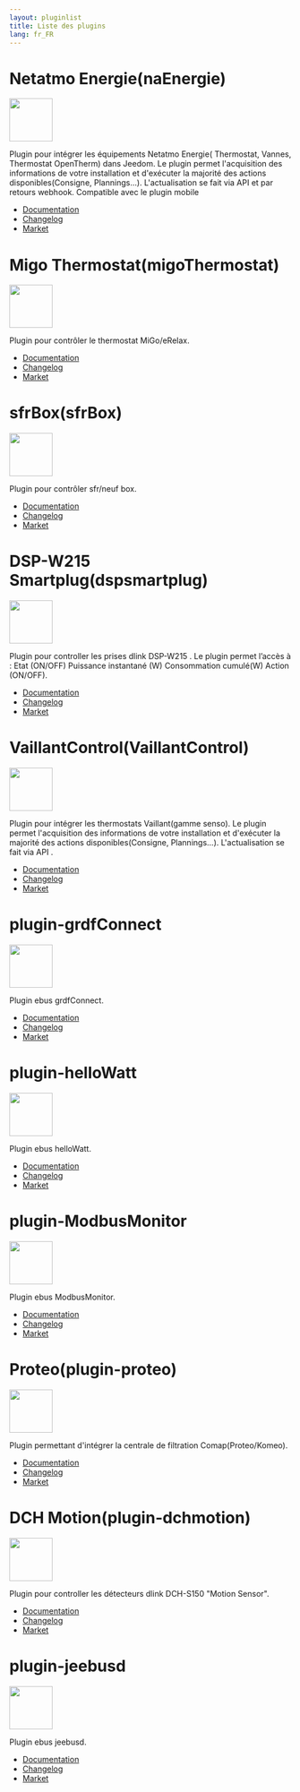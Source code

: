 ```yaml
---
layout: pluginlist
title: Liste des plugins
lang: fr_FR
---
```


# Netatmo Energie(naEnergie)

[<img width="77" src="{{site.market}}/filestore/market/plugin/images/naEnergie_icon.png">]({{site.baseurl}}/plugin-naEnergie/{{page.lang}})

Plugin pour intégrer les équipements Netatmo Energie( Thermostat, Vannes, Thermostat OpenTherm) dans Jeedom. Le plugin permet l'acquisition des informations de votre installation et d'exécuter la majorité des actions disponibles(Consigne, Plannings...). L'actualisation se fait via API et par retours webhook. Compatible avec le plugin mobile

- [Documentation]({{site.baseurl}}/plugin-naEnergie/{{page.lang}})
- [Changelog]({{site.baseurl}}/plugin-naEnergie/{{page.lang}}/changelog)
- <a href="{{site.market}}/index.php?v=d&plugin_id=3958" target="_blank">Market</a>

# Migo Thermostat(migoThermostat)

[<img width="77" src="{{site.market}}/filestore/market/plugin/images/migoThermostat_icon.png">]({{site.baseurl}}/plugin-migoThermostat/{{page.lang}})

Plugin pour contrôler le thermostat MiGo/eRelax.

- [Documentation]({{site.baseurl}}/plugin-migoThermostat/{{page.lang}})
- [Changelog]({{site.baseurl}}/plugin-migoThermostat/{{page.lang}}/changelog)
- <a href="{{site.market}}/index.php?v=d&plugin_id=3447" target="_blank">Market</a>

# sfrBox(sfrBox)

[<img width="77" src="{{site.market}}/filestore/market/plugin/images/sfrBox_icon.png">]({{site.baseurl}}/plugin-sfrBox/{{page.lang}})

Plugin pour contrôler sfr/neuf box.

- [Documentation]({{site.baseurl}}/plugin-sfrBox/{{page.lang}})
- [Changelog]({{site.baseurl}}/plugin-sfrBox/{{page.lang}}/changelog)
- <a href="{{site.market}}/index.php?v=d&plugin_id=3752" target="_blank">Market</a>

# DSP-W215 Smartplug(dspsmartplug)

[<img width="77" src="{{site.market}}/filestore/market/plugin/images/dspsmartplug_icon.png">]({{site.baseurl}}/plugin-dspsmartplug/{{page.lang}})

Plugin pour controller les prises dlink DSP-W215 . Le plugin permet l’accès à : Etat (ON/OFF) Puissance instantané (W) Consommation cumulé(W) Action (ON/OFF).

- [Documentation]({{site.baseurl}}/plugin-dspsmartplug/{{page.lang}})
- [Changelog]({{site.baseurl}}/plugin-dspsmartplug/{{page.lang}}/changelog)
- <a href="{{site.market}}/index.php?v=d&plugin_id=3442" target="_blank">Market</a>

# VaillantControl(VaillantControl)

[<img width="77" src="{{site.market}}/filestore/market/plugin/images/VaillantControl_icon.png">]({{site.baseurl}}/plugin-VaillantControl/{{page.lang}})

Plugin pour intégrer les thermostats Vaillant(gamme senso). Le plugin permet l'acquisition des informations de votre installation et d'exécuter la majorité des actions disponibles(Consigne, Plannings...). L'actualisation se fait via API .

- [Documentation]({{site.baseurl}}/plugin-VaillantControl/{{page.lang}})
- [Changelog]({{site.baseurl}}/plugin-VaillantControl/{{page.lang}}/changelog)
- <a href="{{site.market}}/index.php?v=d&plugin_id=4299" target="_blank">Market</a>

# plugin-grdfConnect

[<img width="77" src="{{site.market}}/filestore/market/plugin/images/grdfConnect_icon.png">]({{site.baseurl}}/plugin-jeebusd/{{page.lang}})

Plugin ebus grdfConnect.

- [Documentation]({{site.baseurl}}/plugin-grdfConnect/{{page.lang}})
- [Changelog]({{site.baseurl}}/plugin-grdfConnect/{{page.lang}}/changelog)
- <a href="{{site.market}}/index.php?v=d&plugin_id=" target="_blank">Market</a>

# plugin-helloWatt

[<img width="77" src="{{site.market}}/filestore/market/plugin/images/helloWatt_icon.png">]({{site.baseurl}}/plugin-jeebusd/{{page.lang}})

Plugin ebus helloWatt.

- [Documentation]({{site.baseurl}}/plugin-helloWatt/{{page.lang}})
- [Changelog]({{site.baseurl}}/plugin-helloWatt/{{page.lang}}/changelog)
- <a href="{{site.market}}/index.php?v=d&plugin_id=" target="_blank">Market</a>

# plugin-ModbusMonitor

[<img width="77" src="{{site.market}}/filestore/market/plugin/images/ModbusMonitor_icon.png">]({{site.baseurl}}/plugin-jeebusd/{{page.lang}})

Plugin ebus ModbusMonitor.

- [Documentation]({{site.baseurl}}/plugin-ModbusMonitor/{{page.lang}})
- [Changelog]({{site.baseurl}}/plugin-ModbusMonitor/{{page.lang}}/changelog)
- <a href="{{site.market}}/index.php?v=d&plugin_id=" target="_blank">Market</a>

# Proteo(plugin-proteo)

[<img width="77" src="{{site.market}}/filestore/market/plugin/images/proteo_icon.png">]({{site.baseurl}}/plugin-proteo/{{page.lang}})

Plugin permettant d'intégrer la centrale de filtration Comap(Proteo/Komeo).

- [Documentation]({{site.baseurl}}/plugin-proteo/{{page.lang}})
- [Changelog]({{site.baseurl}}/plugin-proteo/{{page.lang}}/changelog)
- <a href="{{site.market}}/index.php?v=d&plugin_id=" target="_blank">Market</a>

# DCH Motion(plugin-dchmotion)

[<img width="77" src="{{site.market}}/filestore/market/plugin/images/dchmotion_icon.png">]({{site.baseurl}}/plugin-dchmotion/{{page.lang}})

Plugin pour controller les détecteurs dlink DCH-S150 "Motion Sensor". 

- [Documentation]({{site.baseurl}}/plugin-dchmotion/{{page.lang}})
- [Changelog]({{site.baseurl}}/plugin-dchmotion/{{page.lang}}/changelog)
- <a href="{{site.market}}/index.php?v=d&plugin_id=" target="_blank">Market</a>

# plugin-jeebusd

[<img width="77" src="{{site.market}}/filestore/market/plugin/images/jeebusd_icon.png">]({{site.baseurl}}/plugin-jeebusd/{{page.lang}})

Plugin ebus jeebusd.

- [Documentation]({{site.baseurl}}/plugin-jeebusd/{{page.lang}})
- [Changelog]({{site.baseurl}}/plugin-jeebusd/{{page.lang}}/changelog)
- <a href="{{site.market}}/index.php?v=d&plugin_id=" target="_blank">Market</a>
